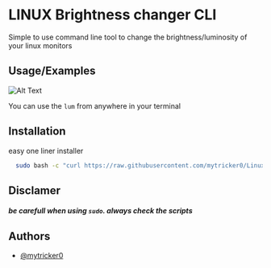 
# LINUX Brightness changer CLI

Simple to use command line tool to change the brightness/luminosity of your linux monitors 


## Usage/Examples

![Alt Text](demo.gif)

You can use the `lum` from anywhere in your terminal 
## Installation

easy one liner installer

```bash
  sudo bash -c "curl https://raw.githubusercontent.com/mytricker0/Linux-Brightness-Changer/main/install.sh | sh"
```

## Disclamer

##### be carefull when using `sudo`. always check the scripts



## Authors

- [@mytricker0](https://www.github.com/mytricker0)

